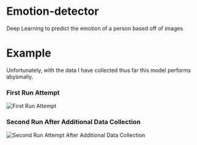 # Emotion-detector
Deep Learning to predict the emotion of a person based off of images

# Example
Unfortunately, with the data I have collected thus far this model performs abysmally. 

### First Run Attempt
![First Run Attempt](https://cdn.discordapp.com/attachments/638565843755597833/660546193679581205/unknown.png)

### Second Run After Additional Data Collection
![Second Run Attempt After Additional Data Collection](https://media.discordapp.net/attachments/638565843755597833/660539589487755324/unknown.png?width=890&height=614)
